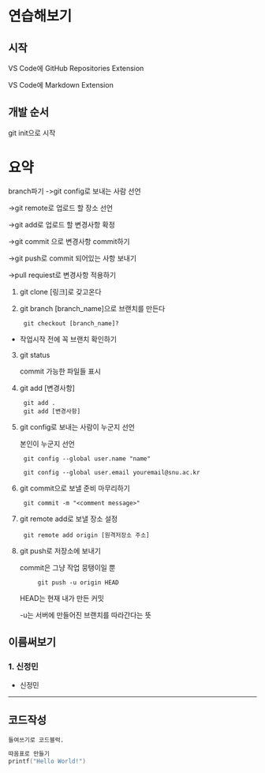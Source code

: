 # 연습해보기


## 시작
VS Code에 GitHub Repositories Extension 


VS Code에 Markdown Extension
## 개발 순서
git init으로 시작

# 요약
branch파기
->git config로 보내는 사람 선언

->git remote로 업로드 할 장소 선언

->git add로 업로드 할 변경사항 확정

 ->git commit 으로 변경사항 
 commit하기

 ->git push로 commit 되어있는 사항 보내기
 
 ->pull requiest로 변경사항 적용하기

1. git clone [링크]로 갖고온다
2. git branch [branch_name]으로 브랜치를 만든다

        git checkout [branch_name]?


+ 작업시작 전에 꼭 브랜치 확인하기
3. git status

    commit 가능한 파일들 표시

4. git add [변경사항]
    
        git add .
        git add [변경사항]
    
5. git config로 보내는 사람이 누군지 선언

    본인이 누군지 선언

        git config --global user.name "name"

        git config --global user.email youremail@snu.ac.kr
6. git commit으로 보낼 준비 마무리하기

        git commit -m "<comment message>"


7. git remote add로 보낼 장소 설정

        git remote add origin [원격저장소 주소]

8. git push로 저장소에 보내기
    
    commit은 그냥 작업 뭉탱이일 뿐

            git push -u origin HEAD

    HEAD는 현재 내가 만든 커밋

    -u는 서버에 만들어진 브랜치를 따라간다는 뜻


## 이름써보기
### 1. 신정민
+ 신정민

-------------
## 코드작성
    들여쓰기로 코드블럭.
``` C
따옴표로 만들기
printf("Hello World!")
``` 

